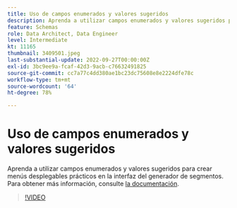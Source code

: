 ```yaml
---
title: Uso de campos enumerados y valores sugeridos
description: Aprenda a utilizar campos enumerados y valores sugeridos para crear menús desplegables prácticos en la interfaz del generador de segmentos.
feature: Schemas
role: Data Architect, Data Engineer
level: Intermediate
kt: 11165
thumbnail: 3409501.jpeg
last-substantial-update: 2022-09-27T00:00:00Z
exl-id: 3bc9ee9a-fcaf-42d3-9acb-c76632491825
source-git-commit: cc7a77c4dd380ae1bc23dc75608e8e2224dfe78c
workflow-type: tm+mt
source-wordcount: '64'
ht-degree: 78%

---
```


# Uso de campos enumerados y valores sugeridos

Aprenda a utilizar campos enumerados y valores sugeridos para crear menús desplegables prácticos en la interfaz del generador de segmentos. Para obtener más información, consulte [la documentación](https://experienceleague.adobe.com/docs/experience-platform/xdm/ui/fields/enum.html).

>[!VIDEO](https://video.tv.adobe.com/v/3409501/?quality=12&learn=on)
